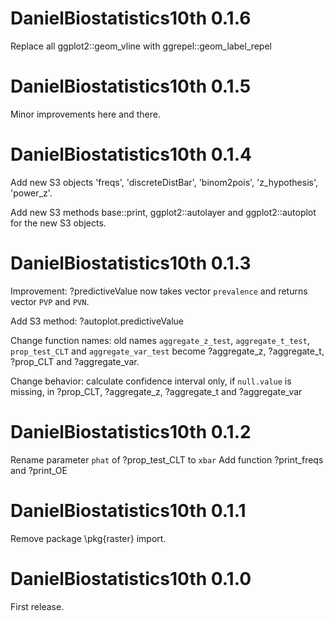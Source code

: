 # DanielBiostatistics10th 0.1.6
Replace all ggplot2::geom_vline with ggrepel::geom_label_repel

# DanielBiostatistics10th 0.1.5
Minor improvements here and there.

# DanielBiostatistics10th 0.1.4
Add new S3 objects 'freqs', 'discreteDistBar', 'binom2pois', 'z_hypothesis', 'power_z'.

Add new S3 methods base::print, ggplot2::autolayer and ggplot2::autoplot for the new S3 objects.

# DanielBiostatistics10th 0.1.3
Improvement: ?predictiveValue now takes vector `prevalence` and returns vector `PVP` and `PVN`.  

Add S3 method: ?autoplot.predictiveValue

Change function names: old names `aggregate_z_test`, `aggregate_t_test`, `prop_test_CLT` and `aggregate_var_test` become ?aggregate_z, ?aggregate_t, ?prop_CLT and ?aggregate_var.

Change behavior: calculate confidence interval only, if `null.value` is missing, in ?prop_CLT, ?aggregate_z, ?aggregate_t and ?aggregate_var 

# DanielBiostatistics10th 0.1.2
Rename parameter `phat` of ?prop_test_CLT to `xbar`
Add function ?print_freqs and ?print_OE

# DanielBiostatistics10th 0.1.1
Remove package \pkg{raster} import.

# DanielBiostatistics10th 0.1.0
First release.
